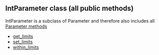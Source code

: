 ## IntParameter class (all public methods)

IntParameter is a subclass of Parameter and therefore also includes all [Parameter methods](Parameter.md)

* [get_limits](IntParameter.get_limits.md)
* [set_limits](IntParameter.set_limits.md)
* [within_limits](IntParameter.within_limits.md)
